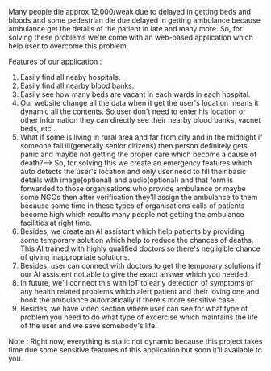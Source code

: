 Many people die approx 12,000/weak due to delayed in getting beds and bloods and some pedestrian die due delayed in getting ambulance because ambulance get the details of the patient in late and many more. So, for solving these problems we're come with an web-based application which help user to overcome this problem. 

Features of our application :
1) Easily find all neaby hospitals.
2) Easily find all nearby blood banks.
3) Easily see how many beds are vacant in each wards in each hospital.
4) Our website change all the data when it get the user's location means it dynamic all the contents. So,user don't need to enter his location or other information they can directly see their nearby blood banks, vacnet beds, etc...
5) What if some is living in rural area and far from city and in the midnight if someone fall ill(generally senior citizens) then person definitely gets panic and maybe not getting the proper care which  become a cause of death?--> So, for solving this we create an emergency features which auto detects the user's location and only user need to fill their basic details with image(optional) and audio(optional) and that form is forwarded to those organisations who provide ambulance or maybe some NGOs then after verification they'll assign the ambulance to them because some time in these types of organisations calls of patients become high which results many people not getting the ambulance facilities at right time.
6) Besides, we create an AI assistant which help patients by providing some temporary solution which help to reduce the chances of deaths. This AI trained with highly qualified doctors so there's negligible chance of giving inappropriate solutions.
7) Besides, user can connect with doctors to get the temporary solutions if our AI assistent not able to give the exact answer which you needed.
8) In future, we'll connect this with IoT to early detection of symptoms of any health related problems which alert patient and their loving one and book the ambulance automatically if there's more sensitive case.
9) Besides, we have video section where user can see for what type of problem you need to do what type of excercise which maintains the life of the user and we save somebody's life.

Note : Right now, everything is static not dynamic because this project takes time due some sensitive features of this application but soon it'll available to you.
